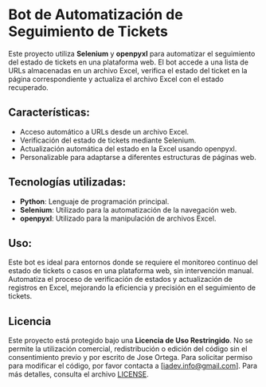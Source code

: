 # Bot de Automatización de Seguimiento de Tickets

Este proyecto utiliza **Selenium** y **openpyxl** para automatizar el seguimiento del estado de tickets en una plataforma web. El bot accede a una lista de URLs almacenadas en un archivo Excel, verifica el estado del ticket en la página correspondiente y actualiza el archivo Excel con el estado recuperado.

## Características:
- Acceso automático a URLs desde un archivo Excel.
- Verificación del estado de tickets mediante Selenium.
- Actualización automática del estado en la Excel usando openpyxl.
- Personalizable para adaptarse a diferentes estructuras de páginas web.

## Tecnologías utilizadas:
- **Python**: Lenguaje de programación principal.
- **Selenium**: Utilizado para la automatización de la navegación web.
- **openpyxl**: Utilizado para la manipulación de archivos Excel.

## Uso:
Este bot es ideal para entornos donde se requiere el monitoreo continuo del estado de tickets o casos en una plataforma web, sin intervención manual. Automatiza el proceso de verificación de estados y actualización de registros en Excel, mejorando la eficiencia y precisión en el seguimiento de tickets.

## Licencia

Este proyecto está protegido bajo una **Licencia de Uso Restringido**. No se permite la utilización comercial, redistribución o edición del código sin el consentimiento previo y por escrito de Jose Ortega. Para solicitar permiso para modificar el código, por favor contacta a [iadev.info@gmail.com]. Para más detalles, consulta el archivo [LICENSE](./LICENSE.txt).

